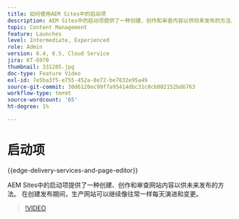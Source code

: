 ```yaml
---
title: 如何使用AEM Sites中的启动项
description: AEM Sites中的启动项提供了一种创建、创作和审查内容以供将来发布的方法。
topic: Content Management
feature: Launches
level: Intermediate, Experienced
role: Admin
version: 6.4, 6.5, Cloud Service
jira: KT-6970
thumbnail: 331285.jpg
doc-type: Feature Video
exl-id: 7e5ba3f5-e755-452a-8e72-be7832e95a49
source-git-commit: 30d6120ec99f7a95414dbc31c0cb002152bd6763
workflow-type: tm+mt
source-wordcount: '65'
ht-degree: 1%

---
```


# 启动项

{{edge-delivery-services-and-page-editor}}

AEM Sites中的启动项提供了一种创建、创作和审查网站内容以供未来发布的方法。 在创建发布期间，生产网站可以继续像往常一样每天演进和变更。

>[!VIDEO](https://video.tv.adobe.com/v/331285?quality=12&learn=on)
